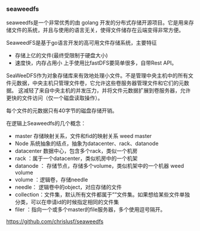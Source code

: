 ### seaweedfs
seaweedfs是一个非常优秀的由 golang 开发的分布式存储开源项目。它是用来存储文件的系统，并且与使用的语言无关，使得文件储存在云端变得非常方便。

SeaweedFS是基于go语言开发的高可用文件存储系统，主要特征
- 存储上亿的文件(最终受限制于硬盘大小)
- 速度快，内存占用小
 上手使用比fastDFS要简单很多，自带Rest API。

SeaWeeDFS作为对象存储库来有效地处理小文件。不是管理中央主机中的所有文件元数据，中央主机只管理文件卷，它允许这些卷服务器管理文件和它们的元数据。
这减轻了来自中央主机的并发压力，并将文件元数据扩展到卷服务器，允许更快的文件访问（仅一个磁盘读取操作）。

每个文件的元数据只有40字节的磁盘存储开销。

在逻辑上Seaweedfs的几个概念：
- master 存储映射关系，文件和fid的映射关系 weed master
- Node 系统抽象的结点，抽象为datacenter、rack、datanode
- datacenter 数据中心，包含多个rack，类似一个机房
- rack ：属于一个datacenter，类似机房中的一个机架
- datanode ： 存储节点，存储多个volume，类似机架中的一个机器 weed volume
- volume ：逻辑卷，存储needle
- needle： 逻辑卷中的object，对应存储的文件
- collection：文件集，默认所有文件都属于””文件集。如果想给某些文件单独分类，可以在申请id的时候指定相同的文件集
- filer ：指向一个或多个master的file服务器，多个使用逗号隔开。

https://github.com/chrislusf/seaweedfs